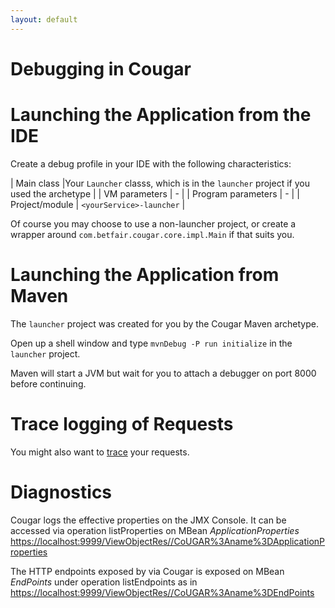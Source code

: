```yaml
---
layout: default
---
```

Debugging in Cougar
===================

# Launching the Application from the IDE

Create a debug profile in your IDE with the following characteristics:

| Main class |Your `Launcher` classs, which is in the `launcher` project if you used the archetype |
| VM parameters | \- |
| Program parameters | \- |
| Project/module | `<yourService>-launcher` |

Of course you may choose to use a non-launcher project, or create a wrapper around `com.betfair.cougar.core.impl.Main` if that suits you.

# Launching the Application from Maven

The `launcher` project was created for you by the Cougar Maven archetype.

Open up a shell window and type `mvnDebug -P run initialize` in the `launcher` project.

Maven will start a JVM but wait for you to attach a debugger on port 8000 before continuing.

# Trace logging of Requests

You might also want to [trace](Tracing_Requests_in_Cougar.html) your requests.

# Diagnostics

Cougar logs the effective properties on the JMX Console. It can be accessed via operation listProperties on MBean *ApplicationProperties*
[https://localhost:9999/ViewObjectRes//CoUGAR%3Aname%3DApplicationProperties](https://localhost:9999/ViewObjectRes//CoUGAR%3Aname%3DApplicationProperties)

The HTTP endpoints exposed by via Cougar is exposed on MBean *EndPoints* under operation listEndpoints as in
[https://localhost:9999/ViewObjectRes//CoUGAR%3Aname%3DEndPoints](https://localhost:9999/ViewObjectRes//CoUGAR%3Aname%3DEndPoints)